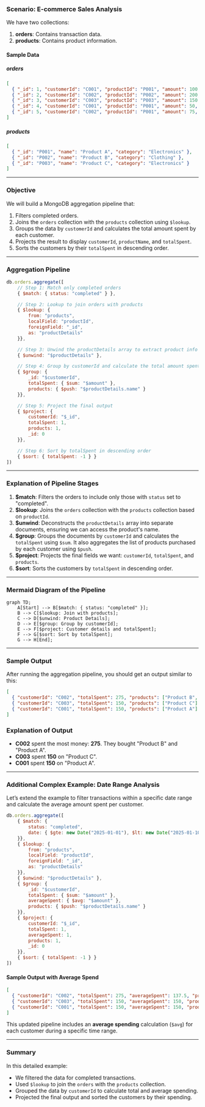 ### **Scenario: E-commerce Sales Analysis**

We have two collections:

1. **orders**: Contains transaction data.
2. **products**: Contains product information.

#### **Sample Data**

##### **orders**

```json
[
  { "_id": 1, "customerId": "C001", "productId": "P001", "amount": 100, "status": "completed", "date": "2025-01-01" },
  { "_id": 2, "customerId": "C002", "productId": "P002", "amount": 200, "status": "completed", "date": "2025-01-02" },
  { "_id": 3, "customerId": "C003", "productId": "P003", "amount": 150, "status": "completed", "date": "2025-01-03" },
  { "_id": 4, "customerId": "C001", "productId": "P001", "amount": 50, "status": "pending", "date": "2025-01-04" },
  { "_id": 5, "customerId": "C002", "productId": "P001", "amount": 75, "status": "completed", "date": "2025-01-05" }
]
```

##### **products**

```json
[
  { "_id": "P001", "name": "Product A", "category": "Electronics" },
  { "_id": "P002", "name": "Product B", "category": "Clothing" },
  { "_id": "P003", "name": "Product C", "category": "Electronics" }
]
```

---

### **Objective**

We will build a MongoDB aggregation pipeline that:

1. Filters completed orders.
2. Joins the `orders` collection with the `products` collection using `$lookup`.
3. Groups the data by `customerId` and calculates the total amount spent by each customer.
4. Projects the result to display `customerId`, `productName`, and `totalSpent`.
5. Sorts the customers by their `totalSpent` in descending order.

---

### **Aggregation Pipeline**

```javascript
db.orders.aggregate([
    // Step 1: Match only completed orders
    { $match: { status: "completed" } },

    // Step 2: Lookup to join orders with products
    { $lookup: {
        from: "products",
        localField: "productId",
        foreignField: "_id",
        as: "productDetails"
    }},

    // Step 3: Unwind the productDetails array to extract product info
    { $unwind: "$productDetails" },

    // Step 4: Group by customerId and calculate the total amount spent
    { $group: {
        _id: "$customerId",
        totalSpent: { $sum: "$amount" },
        products: { $push: "$productDetails.name" }
    }},

    // Step 5: Project the final output
    { $project: {
        customerId: "$_id",
        totalSpent: 1,
        products: 1,
        _id: 0
    }},

    // Step 6: Sort by totalSpent in descending order
    { $sort: { totalSpent: -1 } }
])
```

---

### **Explanation of Pipeline Stages**

1. **\$match**: Filters the orders to include only those with `status` set to "completed".
2. **\$lookup**: Joins the `orders` collection with the `products` collection based on `productId`.
3. **\$unwind**: Deconstructs the `productDetails` array into separate documents, ensuring we can access the product's name.
4. **\$group**: Groups the documents by `customerId` and calculates the `totalSpent` using `$sum`. It also aggregates the list of products purchased by each customer using `$push`.
5. **\$project**: Projects the final fields we want: `customerId`, `totalSpent`, and `products`.
6. **\$sort**: Sorts the customers by `totalSpent` in descending order.

---

### **Mermaid Diagram of the Pipeline**

```mermaid
graph TD;
    A[Start] --> B[$match: { status: "completed" }];
    B --> C[$lookup: Join with products];
    C --> D[$unwind: Product Details];
    D --> E[$group: Group by customerId];
    E --> F[$project: Customer details and totalSpent];
    F --> G[$sort: Sort by totalSpent];
    G --> H[End];
```

---

### **Sample Output**

After running the aggregation pipeline, you should get an output similar to this:

```json
[
  { "customerId": "C002", "totalSpent": 275, "products": ["Product B", "Product A"] },
  { "customerId": "C003", "totalSpent": 150, "products": ["Product C"] },
  { "customerId": "C001", "totalSpent": 150, "products": ["Product A"] }
]
```

### **Explanation of Output**

* **C002** spent the most money: **275**. They bought "Product B" and "Product A".
* **C003** spent **150** on "Product C".
* **C001** spent **150** on "Product A".

---

### **Additional Complex Example: Date Range Analysis**

Let’s extend the example to filter transactions within a specific date range and calculate the average amount spent per customer.

```javascript
db.orders.aggregate([
    { $match: { 
        status: "completed", 
        date: { $gte: new Date("2025-01-01"), $lt: new Date("2025-01-10") }
    }},
    { $lookup: {
        from: "products",
        localField: "productId",
        foreignField: "_id",
        as: "productDetails"
    }},
    { $unwind: "$productDetails" },
    { $group: {
        _id: "$customerId",
        totalSpent: { $sum: "$amount" },
        averageSpent: { $avg: "$amount" },
        products: { $push: "$productDetails.name" }
    }},
    { $project: {
        customerId: "$_id",
        totalSpent: 1,
        averageSpent: 1,
        products: 1,
        _id: 0
    }},
    { $sort: { totalSpent: -1 } }
])
```

#### **Sample Output with Average Spend**

```json
[
  { "customerId": "C002", "totalSpent": 275, "averageSpent": 137.5, "products": ["Product B", "Product A"] },
  { "customerId": "C003", "totalSpent": 150, "averageSpent": 150, "products": ["Product C"] },
  { "customerId": "C001", "totalSpent": 150, "averageSpent": 150, "products": ["Product A"] }
]
```

This updated pipeline includes an **average spending** calculation (`$avg`) for each customer during a specific time range.

---

### **Summary**

In this detailed example:

* We filtered the data for completed transactions.
* Used `$lookup` to join the `orders` with the `products` collection.
* Grouped the data by `customerId` to calculate total and average spending.
* Projected the final output and sorted the customers by their spending.
